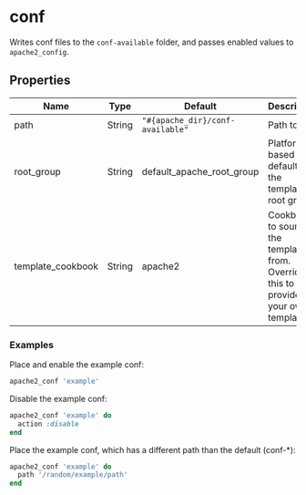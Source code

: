 # conf

Writes conf files to the `conf-available` folder, and passes enabled values to `apache2_config`.

## Properties

| Name              | Type   | Default                          | Description                                                                        |
| ----------------- | ------ | -------------------------------- | ---------------------------------------------------------------------------------- |
| path              | String | `"#{apache_dir}/conf-available"` | Path to the                                                                        |
| root_group        | String | default_apache_root_group        | Platform based default for the templates root group.                               |
| template_cookbook | String | apache2                          | Cookbook to source the template from.  Override this to provide your own template. |

### Examples
Place and enable the example conf:

```ruby
apache2_conf 'example'
```

Disable the example conf:

```ruby
apache2_conf 'example' do
  action :disable
end
```

Place the example conf, which has a different path than the default (conf-*):

```ruby
apache2_conf 'example' do
  path '/random/example/path'
end
```
